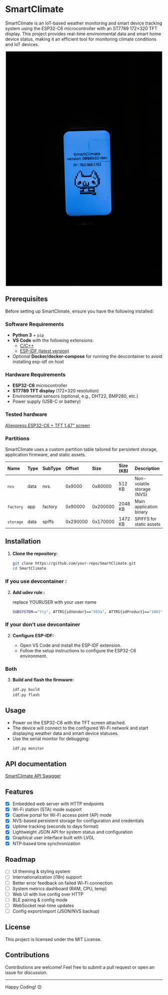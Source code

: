 # SmartClimate

SmartClimate is an IoT-based weather monitoring and smart device tracking system using the ESP32-C6 microcontroller with an ST7789 172×320 TFT display. This project provides real-time environmental data and smart home device status, making it an efficient tool for monitoring climate conditions and IoT devices.

<img src="./.assets/01.jpg" style="display: block; margin: auto;" />

## Prerequisites

Before setting up SmartClimate, ensure you have the following installed:

### Software Requirements

- **Python 3** + `pip`
- **VS Code** with the following extensions:
  - [C/C++](https://marketplace.visualstudio.com/items?itemName=ms-vscode.cpptools)
  - [ESP-IDF (latest version)](https://marketplace.visualstudio.com/items?itemName=espressif.esp-idf-extension)
- _Optional_ **Docker/docker-compose** for running the devcontainer to avoid installing esp-idf on host

### Hardware Requirements

- **ESP32-C6** microcontroller
- **ST7789 TFT display** (172×320 resolution)
- Environmental sensors (optional, e.g., DHT22, BMP280, etc.)
- Power supply (USB-C or battery)

### Tested hardware

[Aliexpress ESP32-C6 + TFT 1.47" screen](https://fr.aliexpress.com/item/1005008137447784.html?spm=a2g0o.order_list.order_list_main.16.35e25e5bMBmZyY&gatewayAdapt=glo2fra)

### Partitions

SmartClimate uses a custom partition table tailored for persistent storage, application firmware, and static assets.

| Name      | Type | SubType | Offset   | Size     | Size (KB) | Description                |
| :-------- | :--- | :------ | :------- | :------- | :-------- | :------------------------- |
| `nvs`     | data | nvs     | 0x9000   | 0x80000  | 512 KB    | Non-volatile storage (NVS) |
| `factory` | app  | factory | 0x90000  | 0x200000 | 2048 KB   | Main application binary    |
| `storage` | data | spiffs  | 0x290000 | 0x170000 | 1472 KB   | SPIFFS for static assets   |

## Installation

1. **Clone the repository:**
   ```sh
   git clone https://github.com/your-repo/SmartClimate.git
   cd SmartClimate
   ```

### If you use devcontainer :

2. **Add udev rule :**

   replace YOURUSER with your user name

   ```sh
   SUBSYSTEM=="tty", ATTRS{idVendor}=="303a", ATTRS{idProduct}=="1001", OWNER="YOURUSER", GROUP="dialout", MODE="0666"
   ```

### If your don't use devcontainer

2. **Configure ESP-IDF:**

   - Open VS Code and install the ESP-IDF extension.
   - Follow the setup instructions to configure the ESP32-C6 environment.

### Both

3. **Build and flash the firmware:**
   ```sh
   idf.py build
   idf.py flash
   ```

## Usage

- Power on the ESP32-C6 with the TFT screen attached.
- The device will connect to the configured Wi-Fi network and start displaying weather data and smart device statuses.
- Use the serial monitor for debugging:
  ```sh
  idf.py monitor
  ```

## API documentation

[SmartClimate API Swagger](./swagger.yml)

## Features

- [x] Embedded web server with HTTP endpoints
- [x] Wi-Fi station (STA) mode support
- [x] Captive portal for Wi-Fi access point (AP) mode
- [x] NVS-based persistent storage for configuration and credentials
- [x] Uptime tracking (seconds to days format)
- [x] Lightweight JSON API for system status and configuration
- [x] Graphical user interface built with LVGL
- [x] NTP-based time synchronization

## Roadmap

- [ ] UI theming & styling system
- [ ] Internationalization (i18n) support
- [ ] Better error feedback on failed Wi-Fi connection
- [ ] System metrics dashboard (RAM, CPU, temp)
- [ ] Web UI with live config over HTTP
- [ ] BLE pairing & config mode
- [ ] WebSocket real-time updates
- [ ] Config export/import (JSON/NVS backup)

## License

This project is licensed under the MIT License.

## Contributions

Contributions are welcome! Feel free to submit a pull request or open an issue for discussion.

---

Happy Coding! 😊
